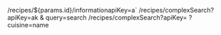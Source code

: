 /recipes/${params.id}/informationapiKey=a`
/recipes/complexSearch?apiKey=ak & query=search
/recipes/complexSearch?apiKey= ? cuisine=name

